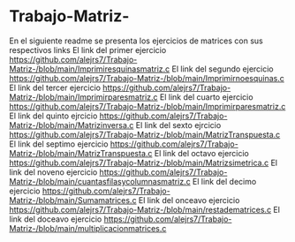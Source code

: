 # Trabajo-Matriz-
En el siguiente readme se presenta los ejercicios de matrices con sus respectivos links
El link del primer ejercicio https://github.com/alejrs7/Trabajo-Matriz-/blob/main/Imprimiresquinasmatriz.c
El link del segundo ejercicio https://github.com/alejrs7/Trabajo-Matriz-/blob/main/Imprimirnoesquinas.c
El link del tercer ejercicio https://github.com/alejrs7/Trabajo-Matriz-/blob/main/Imprimirparesmatriz.c
El link del cuarto ejercicio https://github.com/alejrs7/Trabajo-Matriz-/blob/main/Imprimirparesmatriz.c
El link del quinto ejrcicio https://github.com/alejrs7/Trabajo-Matriz-/blob/main/Matrizinversa.c
El link del sexto ejrcicio https://github.com/alejrs7/Trabajo-Matriz-/blob/main/MatrizTranspuesta.c
El link del septimo ejercicio https://github.com/alejrs7/Trabajo-Matriz-/blob/main/MatrizTranspuesta.c
El link del octavo ejercicio https://github.com/alejrs7/Trabajo-Matriz-/blob/main/Matrizsimetrica.c
El link del noveno ejercicio https://github.com/alejrs7/Trabajo-Matriz-/blob/main/cuantasfilasycolumnasmatriz.c
El link del decimo ejercicio https://github.com/alejrs7/Trabajo-Matriz-/blob/main/Sumamatrices.c
El link del onceavo ejercicio https://github.com/alejrs7/Trabajo-Matriz-/blob/main/restadematrices.c
El link del doceavo ejercicio https://github.com/alejrs7/Trabajo-Matriz-/blob/main/multiplicacionmatrices.c
